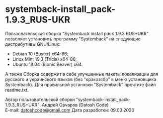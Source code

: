 # systemback-install_pack-1.9.3_RUS-UKR

Пользовательская сборка "Systemback install pack 1.9.3 RUS+UKR" позволяет установить программу "Systemback" 
на следующие дистрибутивы GNU/Linux:  
-  Debian 10 (Buster) x64-86;   
- Linux Mint 19.3 (Tricia) x64-86;   
- Ubuntu 18.04 (Bionic Beaver) x64. 

А также Сборка содержит в себе улучшенные пакеты локализации для русского и украинского языков (без "кракозябр" 
в меню установщика Systemback). Для правильной установки "Systemback" прочтите файл readme.txt. 

Автор пользовательской сборки "systemback-install_pack-1.9.3_RUS+UKR":  Андрей Овчаров (Datosh Code)  
E-mail: datoshcode@gmail.com 
Дата разработки: 09.03.2020  
